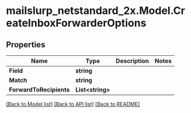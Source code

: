 # mailslurp_netstandard_2x.Model.CreateInboxForwarderOptions

## Properties

Name | Type | Description | Notes
------------ | ------------- | ------------- | -------------
**Field** | **string** |  | 
**Match** | **string** |  | 
**ForwardToRecipients** | **List&lt;string&gt;** |  | 

[[Back to Model list]](../README#documentation-for-models) [[Back to API list]](../README#documentation-for-api-endpoints) [[Back to README]](../README)

